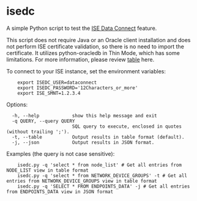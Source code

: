 # isedc
A simple Python script to test the [ISE Data Connect](https://developer.cisco.com/docs/dataconnect/getting-started/) feature. 

This script does not require Java or an Oracle client installation and does not perform ISE certificate validation, so there is no need to import the certificate. 
It utilizes python-oracledb in Thin Mode, which has some limitations. For more information, please review [table](https://python-oracledb.readthedocs.io/en/latest/user_guide/appendix_a.html) here.

To connect to your ISE instance, set the environment variables:
```    
    export ISEDC_USER=dataconnect
    export ISEDC_PASSWORD='12Characters_or_more' 
    export ISE_SMNT=1.2.3.4
```

Options:
```
  -h, --help            show this help message and exit
  -q QUERY, --query QUERY
                        SQL query to execute, enclosed in quotes (without trailing ';').
  -t, --table           Output results in table format (default).
  -j, --json            Output results in JSON format.
```
Examples (the query is not case sensitive):
```
    isedc.py -q 'select * from node_list' # Get all entries from NODE_LIST view in table format
    isedc.py -q 'select * from NETWORK_DEVICE_GROUPS' -t # Get all entries from NETWORK_DEVICE_GROUPS view in table format
    isedc.py -q 'SELECT * FROM ENDPOINTS_DATA' -j # Get all entries from ENDPOINTS_DATA view in JSON format
```    
